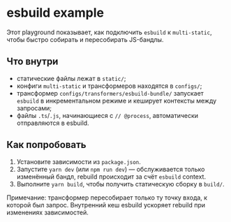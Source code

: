 # esbuild example

Этот playground показывает, как подключить `esbuild` к `multi-static`, чтобы быстро собирать и пересобирать JS-бандлы.

## Что внутри

- статические файлы лежат в `static/`;
- конфиги `multi-static` и трансформеров находятся в `configs/`;
- трансформер `configs/transformers/esbuild-bundle/` запускает `esbuild` в инкрементальном режиме и кеширует контексты между запросами;
- файлы `.ts`/`.js`, начинающиеся с `// @process`, автоматически отправляются в esbuild.

## Как попробовать

1. Установите зависимости из `package.json`.
2. Запустите `yarn dev` (или `npm run dev`) — обслуживается только изменённый бандл, rebuild происходит за счёт `esbuild` context.
3. Выполните `yarn build`, чтобы получить статическую сборку в `build/`.

Примечание: трансформер пересобирает только ту точку входа, к которой был запрос. Внутренний кеш esbuild ускоряет rebuild при изменениях зависимостей.
